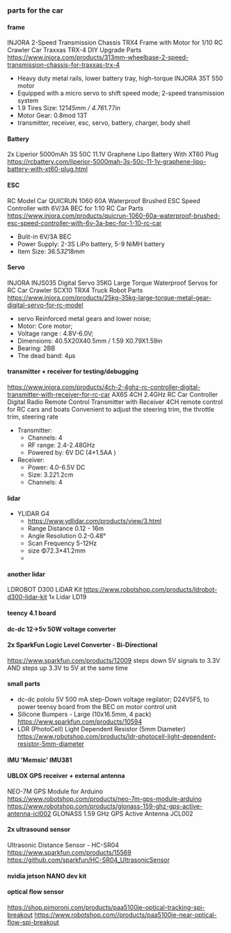 ### parts for the car

#### frame

INJORA 2-Speed Transmission Chassis TRX4 Frame with Motor for 1/10 RC Crawler Car Traxxas TRX-4 DIY Upgrade Parts
https://www.injora.com/products/313mm-wheelbase-2-speed-transmission-chassis-for-traxxas-trx-4

 * Heavy duty metal rails, lower battery tray, high-torque INJORA 35T 550 motor
 * Equipped with a micro servo to shift speed mode; 2-speed transmission system
 * 1.9 Tires Size: 121*45mm / 4.76*1.77in
 * Motor Gear: 0.8mod 13T
 * transmitter, receiver, esc, servo, battery, charger, body shell


#### Battery

2x Liperior 5000mAh 3S 50C 11.1V Graphene Lipo Battery With XT60 Plug
https://rcbattery.com/liperior-5000mah-3s-50c-11-1v-graphene-lipo-battery-with-xt60-plug.html


#### ESC

RC Model Car QUICRUN 1060 60A Waterproof Brushed ESC Speed Controller with 6V/3A BEC for 1:10 RC Car Parts
https://www.injora.com/products/quicrun-1060-60a-waterproof-brushed-esc-speed-controller-with-6v-3a-bec-for-1-10-rc-car
 * Bulit-in 6V/3A BEC
 * Power Supply: 2-3S LiPo battery, 5-9 NiMH battery
 * Item Size: 36.5*32*18mm



#### Servo

INJORA INJS035 Digital Servo 35KG Large Torque Waterproof Servos for RC Car Crawler SCX10 TRX4 Truck Robot Parts 
https://www.injora.com/products/25kg-35kg-large-torque-metal-gear-digital-servo-for-rc-model

 * servo Reinforced metal gears and lower noise; 
 * Motor: Core motor; 
 * Voltage range : 4.8V-6.0V;  
 * Dimensions: 40.5X20X40.5mm / 1.59 X0.79X1.59in
 * Bearing: 2BB
 * The dead band: 4μs

#### transmitter + receiver for testing/debugging

https://www.injora.com/products/4ch-2-4ghz-rc-controller-digital-transmitter-with-receiver-for-rc-car
AX6S 4CH 2.4GHz RC Car Controller Digital Radio Remote Control Transmitter with Receiver 
4CH remote control for RC cars and boats
Convenient to adjust the steering trim, the throttle trim, steering rate

 * Transmitter:
	* Channels: 4
	* RF range: 2.4-2.48GHz
	* Powered by: 6V DC (4*1.5AA ) 
 * Receiver:
	* Power: 4.0-6.5V DC
	* Size: 3.2*2*1.2cm
	* Channels: 4

#### lidar
 * YLIDAR G4
   * https://www.ydlidar.com/products/view/3.html
   * Range Distance 0.12 - 16m
   * Angle Resolution  0.2-0.48°
   * Scan Frequency 5-12Hz
   * size  Φ72.3*41.2mm
   * 

####  another lidar
LDROBOT D300 LiDAR Kit https://www.robotshop.com/products/ldrobot-d300-lidar-kit
1x Lidar LD19



#### teency 4.1 board

#### dc-dc 12->5v 50W voltage converter

#### 2x SparkFun Logic Level Converter - Bi-Directional
https://www.sparkfun.com/products/12009
steps down 5V signals to 3.3V AND steps up 3.3V to 5V at the same time


#### small parts

 * dc-dc pololu 5V 500 mA step-Down voltage regilator; D24V5F5, to power teensy board from the BEC on motor control unit
 * Silicone Bumpers - Large (10x16.5mm, 4 pack)  https://www.sparkfun.com/products/10594
 * LDR (PhotoCell) Light Dependent Resistor (5mm Diameter) https://www.robotshop.com/products/ldr-photocell-light-dependent-resistor-5mm-diameter


####  IMU 'Memsic' IMU381


#### UBLOX GPS receiver + external antenna
NEO-7M GPS Module for Arduino   https://www.robotshop.com/products/neo-7m-gps-module-arduino
https://www.robotshop.com/products/glonass-159-ghz-gps-active-antenna-jcl002
GLONASS 1.59 GHz GPS Active Antenna JCL002


#### 2x ultrasound sensor
Ultrasonic Distance Sensor - HC-SR04    
https://www.sparkfun.com/products/15569
https://github.com/sparkfun/HC-SR04_UltrasonicSensor


####   nvidia jetson NANO dev kit

####  optical flow sensor
https://shop.pimoroni.com/products/paa5100je-optical-tracking-spi-breakout
https://www.robotshop.com//products/paa5100je-near-optical-flow-spi-breakout




 
 

